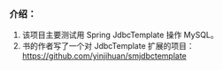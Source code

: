 ### 介绍：
1. 该项目主要测试用 Spring JdbcTemplate 操作 MySQL。
2. 书的作者写了一个对 JdbcTemplate 扩展的项目：https://github.com/yinjihuan/smjdbctemplate